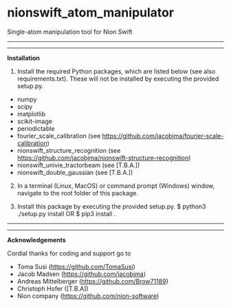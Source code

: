 # nionswift_atom_manipulator

Single-atom manipulation tool for Nion Swift

-----
-----

**Installation**

1) Install the required Python packages, which are listed below (see also requirements.txt). These will not be installed by executing the provided setup.py.
- numpy
- scipy
- matplotlib
- scikit-image
- periodictable
- fourier_scale_calibration (see https://github.com/jacobjma/fourier-scale-calibration)
- nionswift_structure_recognition (see https://github.com/jacobjma/nionswift-structure-recognition)
- nionswift_univie_tractorbeam (see [T.B.A.])
- nionswift_double_gaussian (see [T.B.A.])

2) In a terminal (Linux, MacOS) or command prompt (Windows) window, navigate to the root folder of this package.

3) Install this package by executing the provided setup.py.
$ python3 ./setup.py install
OR
$ pip3 install .

-----
-----

**Acknowledgements**

Cordial thanks for coding and support go to
- Toma Susi (https://github.com/TomaSusi)
- Jacob Madsen (https://github.com/jacobjma)
- Andreas Mittelberger (https://github.com/Brow71189)
- Christoph Hofer ([T.B.A])
- Nion company (https://github.com/nion-software)
